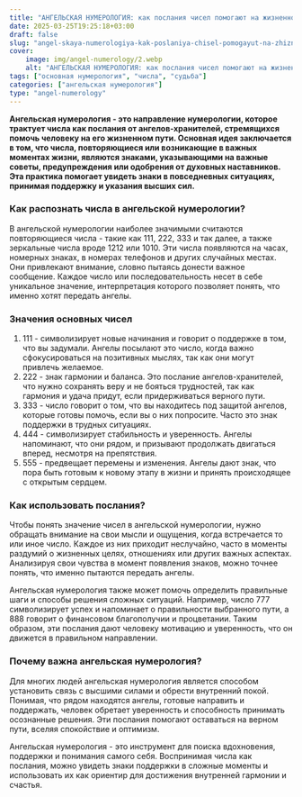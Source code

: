 ```yaml
---
title: "АНГЕЛЬСКАЯ НУМЕРОЛОГИЯ: как послания чисел помогают на жизненном пути"
date: 2025-03-25T19:25:18+03:00
draft: false
slug: "angel-skaya-numerologiya-kak-poslaniya-chisel-pomogayut-na-zhiznennom-puti"
cover:
    image: img/angel-numerology/2.webp
    alt: "АНГЕЛЬСКАЯ НУМЕРОЛОГИЯ: как послания чисел помогают на жизненном пути"
tags: ["основная нумерология", "числа", "судьба"]
categories: ["ангельская нумерология"]
type: "angel-numerology"
---
```



**Ангельская нумерология - это направление нумерологии, которое трактует числа как послания от ангелов-хранителей, стремящихся помочь человеку на его жизненном пути. Основная идея заключается в том, что числа, повторяющиеся или возникающие в важных моментах жизни, являются знаками, указывающими на важные советы, предупреждения или одобрения от духовных наставников. Эта практика помогает увидеть знаки в повседневных ситуациях, принимая поддержку и указания высших сил.**

### Как распознать числа в ангельской нумерологии?

В ангельской нумерологии наиболее значимыми считаются повторяющиеся числа - такие как 111, 222, 333 и так далее, а также зеркальные числа вроде 1212 или 1010. Эти числа появляются на часах, номерных знаках, в номерах телефонов и других случайных местах. Они привлекают внимание, словно пытаясь донести важное сообщение. Каждое число или последовательность несет в себе уникальное значение, интерпретация которого позволяет понять, что именно хотят передать ангелы.

### Значения основных чисел
1.	111 - символизирует новые начинания и говорит о поддержке в том, что вы задумали. Ангелы посылают это число, когда важно сфокусироваться на позитивных мыслях, так как они могут привлечь желаемое.
2.	222 - знак гармонии и баланса. Это послание ангелов-хранителей, что нужно сохранять веру и не бояться трудностей, так как гармония и удача придут, если придерживаться верного пути.
3.	333 - число говорит о том, что вы находитесь под защитой ангелов, которые готовы помочь, если вы о них попросите. Часто это знак поддержки в трудных ситуациях.
4.	444 - символизирует стабильность и уверенность. Ангелы напоминают, что они рядом, и призывают продолжать двигаться вперед, несмотря на препятствия.
5.	555 - предвещает перемены и изменения. Ангелы дают знак, что пора быть готовым к новому этапу в жизни и принять происходящее с открытым сердцем.

### Как использовать послания?

Чтобы понять значение чисел в ангельской нумерологии, нужно обращать внимание на свои мысли и ощущения, когда встречается то или иное число. Каждое из них приходит неслучайно, часто в моменты раздумий о жизненных целях, отношениях или других важных аспектах. Анализируя свои чувства в момент появления знаков, можно точнее понять, что именно пытаются передать ангелы.

Ангельская нумерология также может помочь определить правильные шаги и способы решения сложных ситуаций. Например, число 777 символизирует успех и напоминает о правильности выбранного пути, а 888 говорит о финансовом благополучии и процветании. Таким образом, эти послания дают человеку мотивацию и уверенность, что он движется в правильном направлении.

### Почему важна ангельская нумерология?

Для многих людей ангельская нумерология является способом установить связь с высшими силами и обрести внутренний покой. Понимая, что рядом находятся ангелы, готовые направить и поддержать, человек обретает уверенность и способность принимать осознанные решения. Эти послания помогают оставаться на верном пути, вселяя спокойствие и оптимизм.

Ангельская нумерология - это инструмент для поиска вдохновения, поддержки и понимания самого себя. Воспринимая числа как послания, можно увидеть знаки поддержки в сложные моменты и использовать их как ориентир для достижения внутренней гармонии и счастья.
